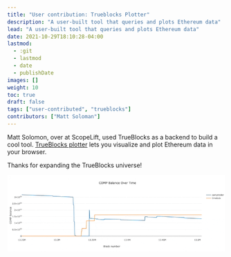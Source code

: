 ```yaml
---
title: "User contribution: Trueblocks Plotter"
description: "A user-built tool that queries and plots Ethereum data"
lead: "A user-built tool that queries and plots Ethereum data"
date: 2021-10-29T18:10:28-04:00
lastmod:
  - :git
  - lastmod
  - date
  - publishDate
images: []
weight: 10
toc: true
draft: false
tags: ["user-contributed", "trueblocks"]
contributors: ["Matt Soloman"]
---
```


Matt Solomon, over at ScopeLift, used TrueBlocks as a backend to build a cool tool.
[TrueBlocks plotter](https://github.com/ScopeLift/trueblocks-plotter) lets you
visualize and plot Ethereum data in your browser.

Thanks for expanding the TrueBlocks universe!

![A GIF visualization of TrueBlocks plotter](https://raw.githubusercontent.com/ScopeLift/trueblocks-plotter/main/assets/example.gif)
